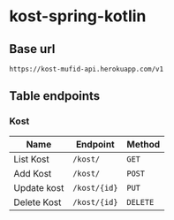 # kost-spring-kotlin

## Base url

```
https://kost-mufid-api.herokuapp.com/v1
```

## Table endpoints
### Kost

| Name                       | Endpoint                                                    | Method   |
| -------------------------- | ----------------------------------------------------------- | -------- |
| List Kost                  | `/kost/`                                                 | `GET`    |
| Add Kost                   | `/kost/`                                                 | `POST`   |
| Update kost                | `/kost/{id}`                                             | `PUT`    |
| Delete Kost                | `/kost/{id}`                                             | `DELETE` |

